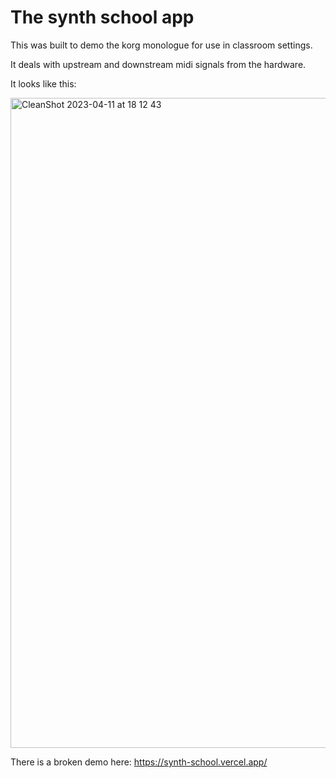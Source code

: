 # The synth school app

This was built to demo the korg monologue for use in classroom settings.

It deals with upstream and downstream midi signals from the hardware.

It looks like this:

<img width="1040" alt="CleanShot 2023-04-11 at 18 12 43" src="https://user-images.githubusercontent.com/17404541/231098306-a2ca755a-868d-4927-b4fc-efa3f5972dc9.png">

There is a broken demo here: https://synth-school.vercel.app/
